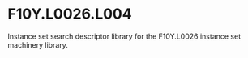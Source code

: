 # F10Y.L0026.L004
Instance set search descriptor library for the F10Y.L0026 instance set machinery library.